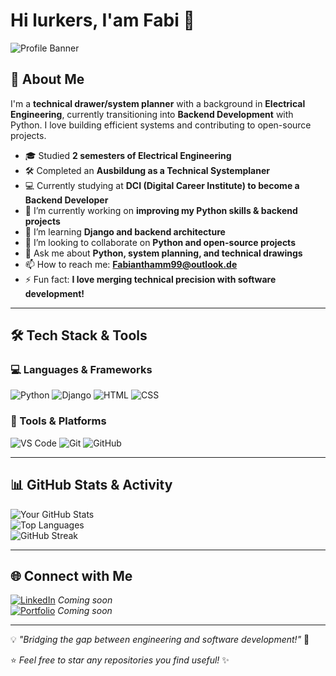 # Hi lurkers, I'am Fabi 👋

![Profile Banner](https://i.ibb.co/7xCbHF9f/github-header-image.png)  

## 🚀 About Me
I'm a **technical drawer/system planner** with a background in **Electrical Engineering**, currently transitioning into **Backend Development** with Python. I love building efficient systems and contributing to open-source projects.  

- 🎓 Studied **2 semesters of Electrical Engineering**
- 🛠️ Completed an **Ausbildung as a Technical Systemplaner**
- 💻 Currently studying at **DCI (Digital Career Institute) to become a Backend Developer**
- 🔭 I’m currently working on **improving my Python skills & backend projects**
- 🌱 I’m learning **Django and backend architecture**
- 👯 I’m looking to collaborate on **Python and open-source projects**
- 💬 Ask me about **Python, system planning, and technical drawings**
- 📫 How to reach me: **Fabianthamm99@outlook.de**
- ⚡ Fun fact: **I love merging technical precision with software development!**

---

## 🛠️ Tech Stack & Tools

### 💻 Languages & Frameworks
![Python](https://img.shields.io/badge/-Python-3776AB?style=flat&logo=python&logoColor=white) 
![Django](https://img.shields.io/badge/-Django-092E20?style=flat&logo=django&logoColor=white)
![HTML](https://img.shields.io/badge/-HTML5-E34F26?style=flat&logo=html5&logoColor=white)
![CSS](https://img.shields.io/badge/-CSS3-1572B6?style=flat&logo=css3&logoColor=white)

### 🔧 Tools & Platforms
![VS Code](https://img.shields.io/badge/-VSCode-007ACC?style=flat&logo=visual-studio-code&logoColor=white)
![Git](https://img.shields.io/badge/-Git-F05032?style=flat&logo=git&logoColor=white)
![GitHub](https://img.shields.io/badge/-GitHub-181717?style=flat&logo=github&logoColor=white)

---

## 📊 GitHub Stats & Activity
![Your GitHub Stats](https://github-readme-stats.vercel.app/api?username=Fabi-DCI&show_icons=true&theme=radical)  
![Top Languages](https://github-readme-stats.vercel.app/api/top-langs/?username=Fabi-DCI&layout=compact&theme=radical)  
![GitHub Streak](https://github-readme-streak-stats.herokuapp.com/?user=Fabi-DCI&theme=radical)  

---

## 🌐 Connect with Me
[![LinkedIn](https://img.shields.io/badge/LinkedIn-0077B5?style=flat&logo=linkedin&logoColor=white)](#) *Coming soon*  
[![Portfolio](https://img.shields.io/badge/Portfolio-000?style=flat&logo=vercel&logoColor=white)](#) *Coming soon*  

---

💡 *"Bridging the gap between engineering and software development!"* 🚀

⭐️ *Feel free to star any repositories you find useful!* ✨
